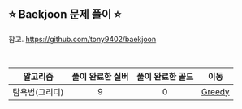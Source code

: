 ## ⭐️ Baekjoon 문제 풀이 ⭐️ 

참고. https://github.com/tony9402/baekjoon

<br>

| **알고리즘**   | **풀이 완료한 실버** | **풀이 완료한 골드** | **이동** |
|:-------------:|:-------------------:|:-------------------:|:--------:|
| 탐욕법(그리디) | 9                   | 0                   | [Greedy](https://github.com/yuuforest/Baekjoon/tree/main/python/%EA%B7%B8%EB%A6%AC%EB%94%94) |